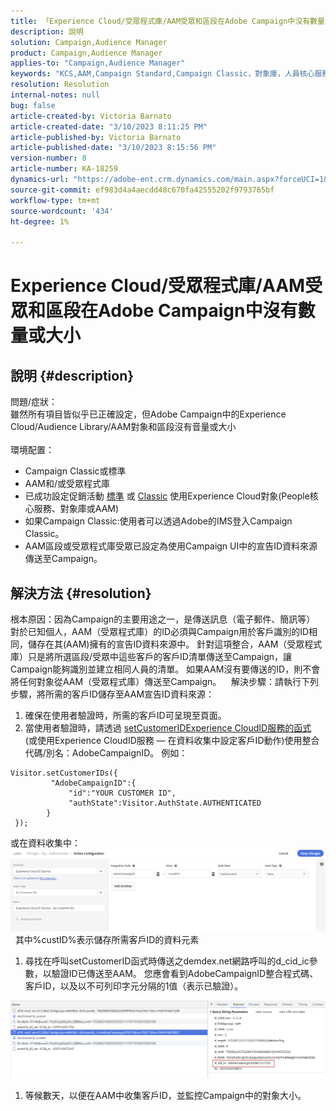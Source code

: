 ```yaml
---
title: 「Experience Cloud/受眾程式庫/AAM受眾和區段在Adobe Campaign中沒有數量或大小」
description: 說明
solution: Campaign,Audience Manager
product: Campaign,Audience Manager
applies-to: "Campaign,Audience Manager"
keywords: "KCS,AAM,Campaign Standard,Campaign Classic，對象庫，人員核心服務，Experience Cloud對象"
resolution: Resolution
internal-notes: null
bug: false
article-created-by: Victoria Barnato
article-created-date: "3/10/2023 8:11:25 PM"
article-published-by: Victoria Barnato
article-published-date: "3/10/2023 8:15:56 PM"
version-number: 8
article-number: KA-18259
dynamics-url: "https://adobe-ent.crm.dynamics.com/main.aspx?forceUCI=1&pagetype=entityrecord&etn=knowledgearticle&id=4787acb6-7fbf-ed11-83ff-6045bd006b3d"
source-git-commit: ef983d4a4aecdd48c670fa42555202f9793765bf
workflow-type: tm+mt
source-wordcount: '434'
ht-degree: 1%

---
```


# Experience Cloud/受眾程式庫/AAM受眾和區段在Adobe Campaign中沒有數量或大小

## 說明 {#description}

問題/症狀：
<br>雖然所有項目皆似乎已正確設定，但Adobe Campaign中的Experience Cloud/Audience Library/AAM對象和區段沒有音量或大小
<br> 
<br>環境配置：<br>
- Campaign Classic或標準
- AAM和/或受眾程式庫
- 已成功設定促銷活動 [標準](https://experienceleague.adobe.com/docs/campaign-standard/using/integrating-with-adobe-cloud/working-with-campaign-and-audience-manager-or-people-core-service/provisioning-and-configuring-integration-with-audience-manager-or-people-core-service.html?lang=en) 或 [Classic](https://experienceleague.adobe.com/docs/campaign-classic/using/integrating-with-adobe-experience-cloud/audience-sharing/configuring-shared-audiences-integration-in-adobe-campaign.html?lang=en) 使用Experience Cloud對象(People核心服務、對象庫或AAM)
- 如果Campaign Classic:使用者可以透過Adobe的IMS登入Campaign Classic。
- AAM區段或受眾程式庫受眾已設定為使用Campaign UI中的宣告ID資料來源傳送至Campaign。



## 解決方法 {#resolution}


根本原因：因為Campaign的主要用途之一，是傳送訊息（電子郵件、簡訊等） 對於已知個人，AAM（受眾程式庫）的ID必須與Campaign用於客戶識別的ID相同，儲存在其(AAM)擁有的宣告ID資料來源中。 針對這項整合，AAM（受眾程式庫）只是將所選區段/受眾中這些客戶的客戶ID清單傳送至Campaign，讓Campaign能夠識別並建立相同人員的清單。 如果AAM沒有要傳送的ID，則不會將任何對象從AAM（受眾程式庫）傳送至Campaign。 
 
解決步驟：請執行下列步驟，將所需的客戶ID儲存至AAM宣告ID資料來源：

1. 確保在使用者驗證時，所需的客戶ID可呈現至頁面。
2. 當使用者驗證時，請透過 [setCustomerIDExperience CloudID服務的函式](https://experienceleague.adobe.com/docs/id-service/using/id-service-api/methods/setcustomerids.html?lang=en) (或使用Experience CloudID服務 — 在資料收集中設定客戶ID動作)使用整合代碼/別名：AdobeCampaignID。 例如：



```
Visitor.setCustomerIDs({
         "AdobeCampaignID":{ 
             "id":"YOUR CUSTOMER ID", 
             "authState":Visitor.AuthState.AUTHENTICATED 
        } 
 });
```


或在資料收集中：
![](assets/4e9305cf-76a5-ec11-983f-0022480b028f.png)
 
其中%custID%表示儲存所需客戶ID的資料元素

1. 尋找在呼叫setCustomerID函式時傳送之demdex.net網路呼叫的d_cid_ic參數，以驗證ID已傳送至AAM。 您應會看到AdobeCampaignID整合程式碼、客戶ID，以及以不可列印字元分隔的1值（表示已驗證）。


![](assets/4f9305cf-76a5-ec11-983f-0022480b028f.png)

1. 等候數天，以便在AAM中收集客戶ID，並監控Campaign中的對象大小。

